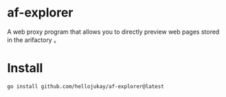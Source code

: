 # af-explorer
A web proxy program that allows you to directly preview web pages stored in the arifactory 。

# Install
```
go install github.com/hellojukay/af-explorer@latest
```